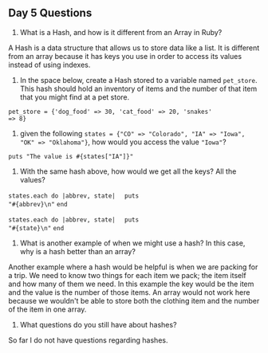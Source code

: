## Day 5 Questions

1. What is a Hash, and how is it different from an Array in Ruby?

A Hash is a data structure that allows us to store data like a list. It is different from an array because it has keys you use in order to access its values instead of using indexes.

1. In the space below, create a Hash stored to a variable named `pet_store`.  This hash should hold an inventory of items and the number of that item that you might find at a pet store.

<code>pet_store = {'dog_food' => 30, 'cat_food' => 20, 'snakes' => 8}</code>

1. given the following `states = {"CO" => "Colorado", "IA" => "Iowa", "OK" => "Oklahoma"}`, how would you access the value `"Iowa"`?

<code>puts "The value is #{states["IA"]}"</code>

1. With the same hash above, how would we get all the keys?  All the values?

<code>states.each do |abbrev, state|</code>
<code>&nbsp;&nbsp;puts "#{abbrev}\n"</code>
<code>end</code>

<code>states.each do |abbrev, state|</code>
<code>&nbsp;&nbsp;puts "#{state}\n"</code>
<code>end</code>

1. What is another example of when we might use a hash?  In this case, why is a hash better than an array?

Another example where a hash would be helpful is when we are packing for a trip. We need to know two things for each item we pack; the item itself and how many of them we need. In this example the key would be the item and the value is the number of those items. An array would not work here because we wouldn't be able to store both the clothing item and the number of the item in one array.

1. What questions do you still have about hashes?

So far I do not have questions regarding hashes.
